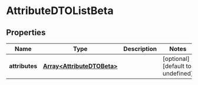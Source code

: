 # AttributeDTOListBeta

## Properties

Name | Type | Description | Notes
------------ | ------------- | ------------- | -------------
**attributes** | [**Array&lt;AttributeDTOBeta&gt;**](AttributeDTOBeta.md) |  | [optional] [default to undefined]

